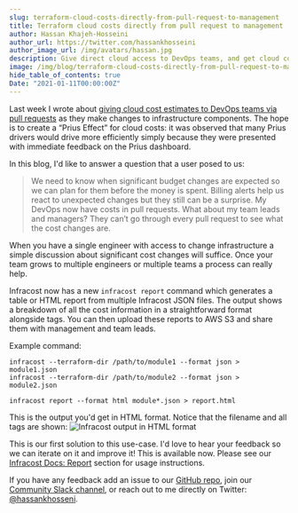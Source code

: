 ```yaml
---
slug: terraform-cloud-costs-directly-from-pull-request-to-management
title: Terraform cloud costs directly from pull request to management
author: Hassan Khajeh-Hosseini
author_url: https://twitter.com/hassankhosseini
author_image_url: /img/avatars/hassan.jpg
description: Give direct cloud access to DevOps teams, and get cloud cost estimates to the team leads and management.
image: /img/blog/terraform-cloud-costs-directly-from-pull-request-to-management/infracost_html_output.png
hide_table_of_contents: true
Date: "2021-01-11T00:00:00Z"
---
```


Last week I wrote about [giving cloud cost estimates to DevOps teams via pull requests](/blog/the-prius-effect-for-cloud-costs) as they make changes to infrastructure components. The hope is to create a “Prius Effect” for cloud costs:  it was observed that many Prius drivers would drive more efficiently simply because they were presented with immediate feedback on the Prius dashboard.

In this blog, I'd like to answer a question that a user posed to us:
>We need to know when significant budget changes are expected so we can plan for them before the money is spent. Billing alerts help us react to unexpected changes but they still can be a surprise. My DevOps now have costs in pull requests. What about my team leads and managers? They can’t go through every pull request to see what the cost changes are.

When you have a single engineer with access to change infrastructure a simple discussion about significant cost changes will suffice. Once your team grows to multiple engineers or multiple teams a process can really help.

Infracost now has a new `infracost report` command which generates a table or HTML report from multiple Infracost JSON files. The output shows a breakdown of all the cost information in a straightforward format alongside tags. You can then upload these reports to AWS S3 and share them with management and team leads.

Example command:
```
infracost --terraform-dir /path/to/module1 --format json > module1.json
infracost --terraform-dir /path/to/module2 --format json > module2.json

infracost report --format html module*.json > report.html
```

This is the output you'd get in HTML format. Notice that the filename and all tags are shown:
![Infracost output in HTML format](/img/blog/terraform-cloud-costs-directly-from-pull-request-to-management/infracost_html_output.png)


This is our first solution to this use-case. I'd love to hear your feedback so we can iterate on it and improve it! This is available now. Please see our [Infracost Docs: Report](/docs/#report) section for usage instructions.

If you have any feedback add an issue to our [GitHub repo](https://github.com/infracost/infracost), join our [Community Slack channel](https://www.infracost.io/community-chat), or reach out to me directly on Twitter: [@hassankhosseni](https://twitter.com/hassankhosseini).
